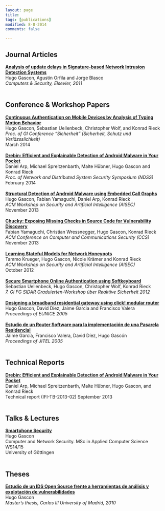 ```yaml
---
layout: page
title: 
tags: [publications]
modified: 8-8-2014
comments: false

---
```


## Journal Articles
[**Analysis of update delays in Signature-based Network Intrusion Detection Systems**](/publications/cose2011.pdf)<br>
Hugo Gascon, Agustin Orfila and Jorge Blasco<br>
*Computers & Security, Elsevier, 2011*<br>
<br>

## Conference & Workshop Papers
[**Continuous Authentication on Mobile Devices by Analysis of Typing Motion Behavior**](/publications/2014-sicherheit.pdf)<br>
Hugo Gascon, Sebastian Uellenbeck, Christopher Wolf, and Konrad Rieck<br>
*Proc. of GI Conference “Sicherheit” (Sicherheit, Schutz und Verläzsslichkeit)*<br>
March 2014<br>
<br>
[**Drebin: Efficient and Explainable Detection of Android Malware in Your Pocket**](/publications/2014-ndss.pdf)<br>
Daniel Arp, Michael Spreitzenbarth, Malte Hübner, Hugo Gascon and Konrad Rieck<br>
*Proc. of Network and Distributed System Security Symposium (NDSS)*<br>
February 2014<br>
<br>
[**Structural Detection of Android Malware using Embedded Call Graphs**](/publications/2013b-aisec.pdf)<br>
Hugo Gascon, Fabian Yamaguchi, Daniel Arp, Konrad Rieck<br>
*ACM Workshop on Security and Artificial Intelligence (AISEC)*<br>
November 2013<br>
<br>
[**Chucky: Exposing Missing Checks in Source Code for Vulnerability Discovery**](/publications/2013-ccs.pdf)<br>
Fabian Yamaguchi, Christian Wressnegger, Hugo Gascon, Konrad Rieck<br>
*ACM Conference on Computer and Communications Security (CCS)*<br>
November 2013<br>
<br>
[**Learning Stateful Models for Network Honeypots**](/publications/2012a-aisec.pdf)<br>
Tammo Krueger, Hugo Gascon, Nicole Krämer and Konrad Rieck<br>
*ACM Workshop on Security and Artificial Intelligence (AISEC)*<br>
October 2012<br>
<br>
[**Secure Smartphone Online Authentication using Softkeyboard**](/publications/spring7-book_of_abstracts.pdf)<br>
Sebastian Uellenbeck, Hugo Gascon, Christopher Wolf, Konrad Rieck<br>
*7. GI FG SIDAR Graduierten-Workshop über Reaktive Sicherheit 2012*<br>
<br>
[**Designing a broadband residential gateway using click! modular router**](/publications/des_eunice05.pdf)<br>
Hugo Gascon, David Díez, Jaime Garcia and Francisco Valera<br>
*Proceedings of EUNICE 2005*<br>
<br>
[**Estudio de un Router Software para la implementación de una Pasarela Residencial**](/publications/est_jitel05.pdf)<br>
Jaime García, Francisco Valera, David Díez, Hugo Gascón<br>
*Proceedings of JITEL 2005*<br>
<br>

## Technical Reports

[**Drebin: Efficient and Explainable Detection of Android Malware in Your Pocket**](/publications/2013-drebin.pdf)<br>
Daniel Arp, Michael Spreitzenbarth, Malte Hübner, Hugo Gascon, and Konrad Rieck<br>
Technical report (IFI-TB-2013-02) September 2013<br>
<br>

## Talks & Lectures

[**Smartphone Security**](/publications/Smartphone_Security_2014.pdf)<br>
Hugo Gascon<br>
Computer and Network Security. MSc in Applied Computer Science WS14/15<br>
University of Göttingen<br>
<br>

## Theses

[**Estudio de un IDS Open Source frente a herramientas de análisis y explotación de vulnerabilidades**](http://e-archivo.uc3m.es/handle/10016/11213)<br>
Hugo Gascon<br>
*Master’s thesis, Carlos III University of Madrid, 2010*<br>
